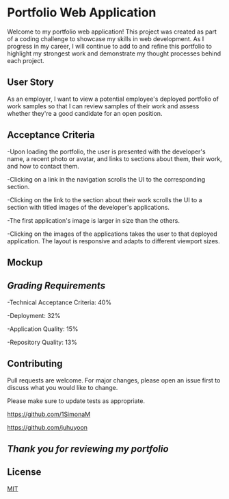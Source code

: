 # Portfolio Web Application


Welcome to my portfolio web application! This project was created as part of a coding challenge to showcase my skills in web development. As I progress in my career, I will continue to add to and refine this portfolio to highlight my strongest work and demonstrate my thought processes behind each project.


## User Story
As an employer, I want to view a potential employee's deployed portfolio of work samples so that I can review samples of their work and assess whether they're a good candidate for an open position.


## Acceptance Criteria

-Upon loading the portfolio, the user is presented with the developer's name, a recent photo or avatar, and links to sections about them, their work, and how to contact them.

-Clicking on a link in the navigation scrolls the UI to the corresponding section.

-Clicking on the link to the section about their work scrolls the UI to a section with titled images of the developer's applications.

-The first application's image is larger in size than the others.

-Clicking on the images of the applications takes the user to that deployed application.
The layout is responsive and adapts to different viewport sizes.
## Mockup
## *Grading Requirements*
-Technical Acceptance Criteria: 40%

-Deployment: 32%

-Application Quality: 15%

-Repository Quality: 13%

## Contributing

Pull requests are welcome. For major changes, please open an issue first
to discuss what you would like to change.

Please make sure to update tests as appropriate.

https://github.com/1SimonaM

https://github.com/juhuyoon



## *Thank you for reviewing my portfolio*


## License

[MIT](https://choosealicense.com/licenses/mit/)
